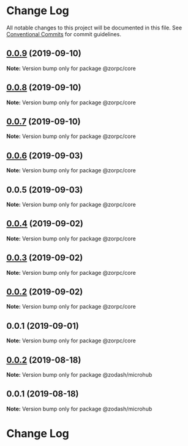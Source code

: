 # Change Log

All notable changes to this project will be documented in this file.
See [Conventional Commits](https://conventionalcommits.org) for commit guidelines.

## [0.0.9](https://github.com/zcorky/zodash/compare/@zorpc/core@0.0.8...@zorpc/core@0.0.9) (2019-09-10)

**Note:** Version bump only for package @zorpc/core





## [0.0.8](https://github.com/zcorky/zodash/compare/@zorpc/core@0.0.7...@zorpc/core@0.0.8) (2019-09-10)

**Note:** Version bump only for package @zorpc/core





## [0.0.7](https://github.com/zcorky/zodash/compare/@zorpc/core@0.0.6...@zorpc/core@0.0.7) (2019-09-10)

**Note:** Version bump only for package @zorpc/core





## [0.0.6](https://github.com/zcorky/zodash/compare/@zorpc/core@0.0.5...@zorpc/core@0.0.6) (2019-09-03)

**Note:** Version bump only for package @zorpc/core





## 0.0.5 (2019-09-03)

**Note:** Version bump only for package @zorpc/core





## [0.0.4](https://github.com/zcorky/zodash/compare/@zorpc/core@0.0.3...@zorpc/core@0.0.4) (2019-09-02)

**Note:** Version bump only for package @zorpc/core





## [0.0.3](https://github.com/zcorky/zodash/compare/@zorpc/core@0.0.2...@zorpc/core@0.0.3) (2019-09-02)

**Note:** Version bump only for package @zorpc/core





## [0.0.2](https://github.com/zcorky/zodash/compare/@zorpc/core@0.0.1...@zorpc/core@0.0.2) (2019-09-02)

**Note:** Version bump only for package @zorpc/core





## 0.0.1 (2019-09-01)

**Note:** Version bump only for package @zorpc/core





## [0.0.2](https://github.com/zcorky/zodash/compare/@zodash/microhub@0.0.1...@zodash/microhub@0.0.2) (2019-08-18)

**Note:** Version bump only for package @zodash/microhub





## 0.0.1 (2019-08-18)

**Note:** Version bump only for package @zodash/microhub





# Change Log
